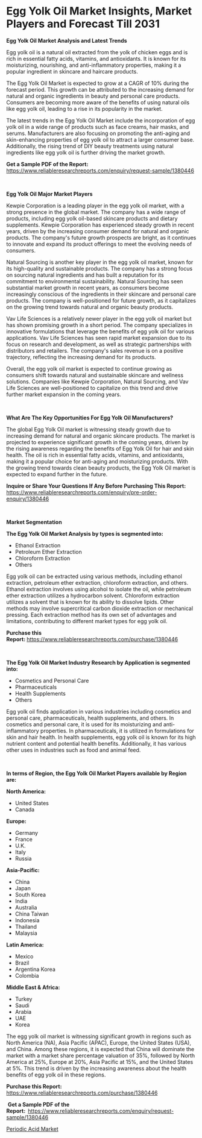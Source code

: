 <p><h1>Egg Yolk Oil Market Insights, Market Players and Forecast Till 2031</h1></p><p><strong>Egg Yolk Oil Market Analysis and Latest Trends</strong></p>
<p><p>Egg yolk oil is a natural oil extracted from the yolk of chicken eggs and is rich in essential fatty acids, vitamins, and antioxidants. It is known for its moisturizing, nourishing, and anti-inflammatory properties, making it a popular ingredient in skincare and haircare products.</p><p>The Egg Yolk Oil Market is expected to grow at a CAGR of 10% during the forecast period. This growth can be attributed to the increasing demand for natural and organic ingredients in beauty and personal care products. Consumers are becoming more aware of the benefits of using natural oils like egg yolk oil, leading to a rise in its popularity in the market.</p><p>The latest trends in the Egg Yolk Oil Market include the incorporation of egg yolk oil in a wide range of products such as face creams, hair masks, and serums. Manufacturers are also focusing on promoting the anti-aging and skin-enhancing properties of egg yolk oil to attract a larger consumer base. Additionally, the rising trend of DIY beauty treatments using natural ingredients like egg yolk oil is further driving the market growth.</p></p>
<p><strong>Get a Sample PDF of the Report:&nbsp;</strong> <a href="https://www.reliableresearchreports.com/enquiry/request-sample/1380446">https://www.reliableresearchreports.com/enquiry/request-sample/1380446</a></p>
<p>&nbsp;</p>
<p><strong>Egg Yolk Oil Major Market Players</strong></p>
<p><p>Kewpie Corporation is a leading player in the egg yolk oil market, with a strong presence in the global market. The company has a wide range of products, including egg yolk oil-based skincare products and dietary supplements. Kewpie Corporation has experienced steady growth in recent years, driven by the increasing consumer demand for natural and organic products. The company's future growth prospects are bright, as it continues to innovate and expand its product offerings to meet the evolving needs of consumers.</p><p>Natural Sourcing is another key player in the egg yolk oil market, known for its high-quality and sustainable products. The company has a strong focus on sourcing natural ingredients and has built a reputation for its commitment to environmental sustainability. Natural Sourcing has seen substantial market growth in recent years, as consumers become increasingly conscious of the ingredients in their skincare and personal care products. The company is well-positioned for future growth, as it capitalizes on the growing trend towards natural and organic beauty products.</p><p>Vav Life Sciences is a relatively newer player in the egg yolk oil market but has shown promising growth in a short period. The company specializes in innovative formulations that leverage the benefits of egg yolk oil for various applications. Vav Life Sciences has seen rapid market expansion due to its focus on research and development, as well as strategic partnerships with distributors and retailers. The company's sales revenue is on a positive trajectory, reflecting the increasing demand for its products.</p><p>Overall, the egg yolk oil market is expected to continue growing as consumers shift towards natural and sustainable skincare and wellness solutions. Companies like Kewpie Corporation, Natural Sourcing, and Vav Life Sciences are well-positioned to capitalize on this trend and drive further market expansion in the coming years.</p></p>
<p>&nbsp;</p>
<p><strong>What Are The Key Opportunities For Egg Yolk Oil Manufacturers?</strong></p>
<p><p>The global Egg Yolk Oil market is witnessing steady growth due to increasing demand for natural and organic skincare products. The market is projected to experience significant growth in the coming years, driven by the rising awareness regarding the benefits of Egg Yolk Oil for hair and skin health. The oil is rich in essential fatty acids, vitamins, and antioxidants, making it a popular choice for anti-aging and moisturizing products. With the growing trend towards clean beauty products, the Egg Yolk Oil market is expected to expand further in the future.</p></p>
<p><strong>Inquire or Share Your Questions If Any Before Purchasing This Report:</strong> <a href="https://www.reliableresearchreports.com/enquiry/pre-order-enquiry/1380446">https://www.reliableresearchreports.com/enquiry/pre-order-enquiry/1380446</a></p>
<p>&nbsp;</p>
<p><strong>Market Segmentation</strong></p>
<p><strong>The Egg Yolk Oil Market Analysis by types is segmented into:</strong></p>
<p><ul><li>Ethanol Extraction</li><li>Petroleum Ether Extraction</li><li>Chloroform Extraction</li><li>Others</li></ul></p>
<p><p>Egg yolk oil can be extracted using various methods, including ethanol extraction, petroleum ether extraction, chloroform extraction, and others. Ethanol extraction involves using alcohol to isolate the oil, while petroleum ether extraction utilizes a hydrocarbon solvent. Chloroform extraction utilizes a solvent that is known for its ability to dissolve lipids. Other methods may involve supercritical carbon dioxide extraction or mechanical pressing. Each extraction method has its own set of advantages and limitations, contributing to different market types for egg yolk oil.</p></p>
<p><strong>Purchase this Report:&nbsp;</strong><a href="https://www.reliableresearchreports.com/purchase/1380446">https://www.reliableresearchreports.com/purchase/1380446</a></p>
<p>&nbsp;</p>
<p><strong>The Egg Yolk Oil Market Industry Research by Application is segmented into:</strong></p>
<p><ul><li>Cosmetics and Personal Care</li><li>Pharmaceuticals</li><li>Health Supplements</li><li>Others</li></ul></p>
<p><p>Egg yolk oil finds application in various industries including cosmetics and personal care, pharmaceuticals, health supplements, and others. In cosmetics and personal care, it is used for its moisturizing and anti-inflammatory properties. In pharmaceuticals, it is utilized in formulations for skin and hair health. In health supplements, egg yolk oil is known for its high nutrient content and potential health benefits. Additionally, it has various other uses in industries such as food and animal feed.</p></p>
<p>&nbsp;</p>
<p><strong>In terms of Region, the Egg Yolk Oil Market Players available by Region are:</strong></p>
<p>
    <p> <strong> North America: </strong>
        <ul>
            <li>United States</li>
            <li>Canada</li>
        </ul>
        </p> 
    <p> <strong> Europe: </strong>
        <ul>
            <li>Germany</li>
            <li>France</li>
            <li>U.K.</li>
            <li>Italy</li>
            <li>Russia</li>
        </ul>
        </p> 
    <p> <strong> Asia-Pacific: </strong>
        <ul>
            <li>China</li>
            <li>Japan</li>
            <li>South Korea</li>
            <li>India</li>
            <li>Australia</li>
            <li>China Taiwan</li>
            <li>Indonesia</li>
            <li>Thailand</li>
            <li>Malaysia</li>
        </ul>
        </p> 
    <p> <strong> Latin America: </strong>
        <ul>
            <li>Mexico</li>
            <li>Brazil</li>
            <li>Argentina Korea</li>
            <li>Colombia</li>
        </ul>
        </p> 
    <p> <strong> Middle East & Africa: </strong>
        <ul>
            <li>Turkey</li>
            <li>Saudi</li>
            <li>Arabia</li>
            <li>UAE</li>
            <li>Korea</li>
        </ul>
    </p>
    </p>
<p><p>The egg yolk oil market is witnessing significant growth in regions such as North America (NA), Asia Pacific (APAC), Europe, the United States (USA), and China. Among these regions, it is expected that China will dominate the market with a market share percentage valuation of 35%, followed by North America at 25%, Europe at 20%, Asia Pacific at 15%, and the United States at 5%. This trend is driven by the increasing awareness about the health benefits of egg yolk oil in these regions.</p></p>
<p><strong>Purchase this Report: </strong><a href="https://www.reliableresearchreports.com/purchase/1380446">https://www.reliableresearchreports.com/purchase/1380446</a></p>
<p>&nbsp;<strong>Get a Sample PDF of the Report:&nbsp;&nbsp;</strong><a href="https://www.reliableresearchreports.com/enquiry/request-sample/1380446">https://www.reliableresearchreports.com/enquiry/request-sample/1380446</a></p>
<p><strong></strong></p>
<p><p><a href="https://eight-handstand-8fb.notion.site/Periodic-Acid-Market-Size-Growth-and-Forecast-from-2024-2031-c2e2f438752941bf80a6cc5cd6be7df7">Periodic Acid Market</a></p></p>